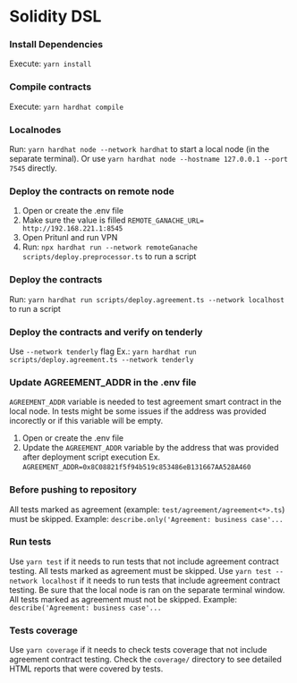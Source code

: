 # Solidity DSL

### Install Dependencies

Execute: `yarn install`

### Compile contracts

Execute: `yarn hardhat compile`

### Localnodes

Run: `yarn hardhat node --network hardhat` to start a local node (in the separate terminal). Or use `yarn hardhat node --hostname 127.0.0.1 --port 7545` directly.

### Deploy the contracts on remote node

1. Open or create the .env file
2. Make sure the value is filled `REMOTE_GANACHE_URL= http://192.168.221.1:8545`
3. Open Pritunl and run VPN
4. Run: `npx hardhat run --network remoteGanache scripts/deploy.preprocessor.ts` to run a script

### Deploy the contracts

Run: `yarn hardhat run scripts/deploy.agreement.ts --network localhost` to run a script

### Deploy the contracts and verify on tenderly

Use `--network tenderly` flag
Ex.: `yarn hardhat run scripts/deploy.agreement.ts --network tenderly`

### Update AGREEMENT_ADDR in the .env file

`AGREEMENT_ADDR` variable is needed to test agreement smart contract in the local node.
In tests might be some issues if the address was provided incorectly or if this variable will be empty.

1. Open or create the .env file
2. Update the `AGREEMENT_ADDR` variable by the address that was provided after deployment script execution
   Ex. `AGREEMENT_ADDR=0x8C08821f5f94b519c853486eB131667AA528A460`

### Before pushing to repository

All tests marked as agreement (example: `test/agreement/agreement<*>.ts`) must be skipped. Example: `describe.only('Agreement: business case'...`

### Run tests

Use `yarn test` if it needs to run tests that not include agreement contract testing. All tests marked as agreement must be skipped.
Use `yarn test --network localhost` if it needs to run tests that include agreement contract testing. Be sure that the local node is ran on the separate terminal window. All tests marked as agreement must not be skipped. Example: `describe('Agreement: business case'...`

### Tests coverage

Use `yarn coverage` if it needs to check tests coverage that not include agreement contract testing.
Check the `coverage/` directory to see detailed HTML reports that were covered by tests.
